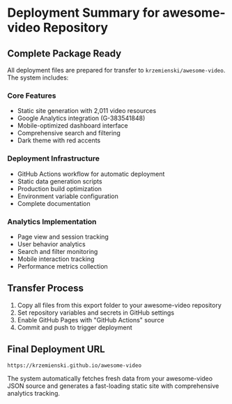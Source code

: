 # Deployment Summary for awesome-video Repository

## Complete Package Ready

All deployment files are prepared for transfer to `krzemienski/awesome-video`. The system includes:

### Core Features
- Static site generation with 2,011 video resources
- Google Analytics integration (G-383541848)
- Mobile-optimized dashboard interface
- Comprehensive search and filtering
- Dark theme with red accents

### Deployment Infrastructure
- GitHub Actions workflow for automatic deployment
- Static data generation scripts
- Production build optimization
- Environment variable configuration
- Complete documentation

### Analytics Implementation
- Page view and session tracking
- User behavior analytics
- Search and filter monitoring
- Mobile interaction tracking
- Performance metrics collection

## Transfer Process

1. Copy all files from this export folder to your awesome-video repository
2. Set repository variables and secrets in GitHub settings
3. Enable GitHub Pages with "GitHub Actions" source
4. Commit and push to trigger deployment

## Final Deployment URL
`https://krzemienski.github.io/awesome-video`

The system automatically fetches fresh data from your awesome-video JSON source and generates a fast-loading static site with comprehensive analytics tracking.